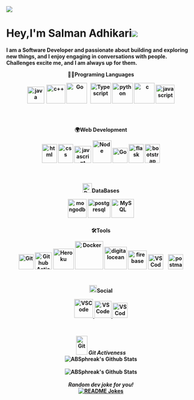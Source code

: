 <img src='https://res.cloudinary.com/dvdi2oaso/image/upload/v1670328710/GithubProfile/avento_mz8ci4.gif'>

<h1>Hey,I'm Salman Adhikari<img src="https://res.cloudinary.com/dvdi2oaso/image/upload/v1670328708/GithubProfile/wave-hello_g97tdr.gif"></h1>

<b>I am a Software Developer and passionate about building and exploring new things, and I enjoy engaging in conversations with people. Challenges excite me, and I am always up for them.
</b>

<p align="center">
    <b>👨‍💻Programing Languages<br>
</p>

<p align="center">
    <img src="https://res.cloudinary.com/dvdi2oaso/image/upload/v1670328575/GithubProfile/img/java_yuexnz.png" alt="java" width="45" height="45" style="padding-right:3px;">
    <img src="https://res.cloudinary.com/dvdi2oaso/image/upload/v1670328572/GithubProfile/img/c_paebaj.png" alt="c++" width="50" height="50" style="padding-bottom:5px;">
    <img src="https://res.cloudinary.com/dvdi2oaso/image/upload/v1670328574/GithubProfile/img/go_xj7wof.png" alt="Go" width="55" height="55" style="padding-bottom:10px;">
    <img src="https://res.cloudinary.com/dvdi2oaso/image/upload/v1670328577/GithubProfile/img/Typescript_haqmvx.png" alt="Typescript" width="55" height="55" style="padding-bottom:15px;padding-left:5px;">
    <img src="https://res.cloudinary.com/dvdi2oaso/image/upload/v1670328577/GithubProfile/img/python_pooywo.png" alt="python" width="55" height="55" style="padding-bottom:10px;">
    <img src="https://res.cloudinary.com/dvdi2oaso/image/upload/v1670328572/GithubProfile/img/c_blslvr.svg" alt="c" width="55" height="55" style="padding-bottom:5px;">
    <img src="https://res.cloudinary.com/dvdi2oaso/image/upload/v1670328574/GithubProfile/img/js_vno7zo.svg" alt="javascript" width="50" height="50">
</p><br>

<p align="center">
    <b>🌍Web Development<br>
</p>

<p align="center">
    <img src="https://res.cloudinary.com/dvdi2oaso/image/upload/v1670328575/GithubProfile/img/html_m24scy.svg" alt="html" width="40" height="50" style="padding-bottom:5px;">
    <img src="https://res.cloudinary.com/dvdi2oaso/image/upload/v1670328572/GithubProfile/img/css_unwd5r.svg" alt="css" width="40" height="50" style="padding-bottom:20px;">
    <img src="https://res.cloudinary.com/dvdi2oaso/image/upload/v1670328577/GithubProfile/img/React_vsca7q.png" alt="javascript" width="45" height="45" style="padding-bottom:35px;">
    <img src="https://res.cloudinary.com/dvdi2oaso/image/upload/v1670328576/GithubProfile/img/node_t425ha.svg" alt="Node" width="50" height="60" style="padding-bottom:40px;">
    <img src="https://res.cloudinary.com/dvdi2oaso/image/upload/v1670328574/GithubProfile/img/go_xj7wof.png" alt="Go" width="40" height="40" style="padding-bottom:35px;" />
    <img src="https://res.cloudinary.com/dvdi2oaso/image/upload/v1670328573/GithubProfile/img/flask_aexcuj.svg" alt="flask" width="40" height="50" style="padding-bottom:15px;">
    <img src="https://res.cloudinary.com/dvdi2oaso/image/upload/v1670328572/GithubProfile/img/bootstrap_ofomp6.svg" alt="bootstrap" width="40" height="50" style="padding-bottom:8px;">
</p>

<p align="center">
    <b><img src="https://res.cloudinary.com/dvdi2oaso/image/upload/v1670328572/GithubProfile/img/database_p5aot8.png" alt="Database Colored Outline Icon" width="25">DataBases<br></b>
</p>

<p align="center">
    <img src="https://res.cloudinary.com/dvdi2oaso/image/upload/v1670328576/GithubProfile/img/mongodb_nudqw4.png" alt="mongodb" width="50" height="50" style="padding-bottom:5px;">
    <img src="https://res.cloudinary.com/dvdi2oaso/image/upload/v1670328576/GithubProfile/img/postgresql_p9fgv2.svg" alt="postgresql" width="60" height="50" style="padding-bottom:10px;">
    <img src="https://res.cloudinary.com/dvdi2oaso/image/upload/v1670328576/GithubProfile/img/mysql_uar6yp.svg" alt="MySQL" width="60" height="50" style="padding-bottom:5px;">
</p>

<p align="center">
    <b>🛠Tools<br></b>
</p>

<p align="center">
    <img src="https://res.cloudinary.com/dvdi2oaso/image/upload/v1670328574/GithubProfile/img/git_gh0hva.svg" alt="Git" width="40" height="40" style="padding-bottom:2px;">
    <img src="https://res.cloudinary.com/dvdi2oaso/image/upload/v1670328574/GithubProfile/img/githubaction_n5inky.png" alt="Github Action" width="45" height="45" style="padding-bottom:10px;">
    <img src="https://res.cloudinary.com/dvdi2oaso/image/upload/v1670328574/GithubProfile/img/heroku_mn4pyc.svg" alt="Heroku" width="55" height="55" style="padding-bottom:12px;">
    <img src="https://res.cloudinary.com/dvdi2oaso/image/upload/v1670328573/GithubProfile/img/docker_tlltlc.png" alt="Docker" width="75" height="75" style="padding-bottom:20px;">
      <img src="https://res.cloudinary.com/dvdi2oaso/image/upload/v1670329169/GithubProfile/img/download-removebg-preview_7_tkuqzw.png" alt="digitalocean" width="60" height="60" style="padding-bottom:28px;">
    <img src="https://res.cloudinary.com/dvdi2oaso/image/upload/v1670328573/GithubProfile/img/firebase_a6xplw.png" alt="firebase" width="50" height="50" style="padding-bottom:18px;">
    <img src="https://res.cloudinary.com/dvdi2oaso/image/upload/v1670328577/GithubProfile/img/vscode_omeb6b.svg" alt="VSCode" width="40" height="40" style="padding-bottom:15px;">
    <img src="https://res.cloudinary.com/dvdi2oaso/image/upload/v1670328577/GithubProfile/img/postman_mfmra0.png" alt="postman" width="40" height="40" style="padding-top:15px;padding-left:10px;">
</p>

<p align="center">
    <b><img src="https://res.cloudinary.com/dvdi2oaso/image/upload/v1670328708/GithubProfile/wave-hello_g97tdr.gif" width="20"></img>Social<br></b>
</p>

<p align="center">
    <a href="https://discordapp.com/users/661653400307499011">
        <img src="https://res.cloudinary.com/dvdi2oaso/image/upload/v1670328573/GithubProfile/img/discord_txu0y0.png" alt="VSCode" width="50" height="50">
    </a>
    <a href="https://twitter.com/AdhikariSalman?t=RxCEcOAXyNev9pp2-HWnxQ&s=09">
        <img src="https://res.cloudinary.com/dvdi2oaso/image/upload/v1670328577/GithubProfile/img/twitter_pfnntr.png" alt="VSCode" width="45" height="45" />
    </a>
    <a href="https://www.linkedin.com/in/salman-adhikari-a938911bb">
        <img src="https://res.cloudinary.com/dvdi2oaso/image/upload/v1670328576/GithubProfile/img/linkdin_hrszfc.png" alt="VSCode" width="40" height="40" />
    </a>
</p>

<br>
<p align="center">
    <img src="https://media.giphy.com/media/W5eoZHPpUx9sapR0eu/giphy.gif" width="30px" height="50px"
        alt="Git" />&nbsp;<i><b>Git Activeness</b></i>
<br>
<img align="center" src="https://github-readme-stats.vercel.app/api?username=SalmanAd01&include_all_commits=true&count_private=true&show_icons=true&line_height=20&title_color=7A7ADB&icon_color=2234AE&text_color=D3D3D3&bg_color=0,000000,130F40" alt="ABSphreak's Github Stats">


</br>
</br>

<img align="center" src="https://github-readme-stats.vercel.app/api/top-langs/?username=SalmanAd01&theme=tokyonight&langs_count=12&layout=compact&hide=Jupyter%20Notebook,html,css" alt="ABSphreak's Github Stats">

</br>
</br>
<i>Random dev joke for you!</i><br>
<a href="https://readme-jokes.vercel.app"><img align="center" src="https://readme-jokes.vercel.app/api"
        alt="README Jokes"></a>
</p>
</div>
